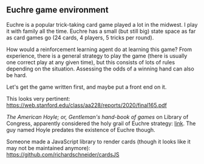 ## Euchre game environment
Euchre is a popular trick-taking card game played a lot in the midwest. I play it with family all the time. Euchre has a small (but still big) state space as far as card games go (24 cards, 4 players, 5 tricks per round).

How would a reinforcement learning agent do at learning this game? From experience, there is a general strategy to play the game (there is usually one correct play at any given time), but this consists of lots of rules depending on the situation. Assessing the odds of a winning hand can also be hard.

Let's get the game written first, and maybe put a front end on it.

This looks very pertinent: https://web.stanford.edu/class/aa228/reports/2020/final165.pdf

*The American Hoyle; or, Gentleman's hand-book of games* on Library of Congress, apparently considered the holy grail of Euchre strategy: [link](https://www.loc.gov/resource/dcmsiabooks.americanhoyleorg00dick_0/?sp=2&st=pdf&pdfPage=1). The guy named Hoyle predates the existence of Euchre though.

Someone made a JavaScript library to render cards (though it looks like it may not be maintained anymore): https://github.com/richardschneider/cardsJS
